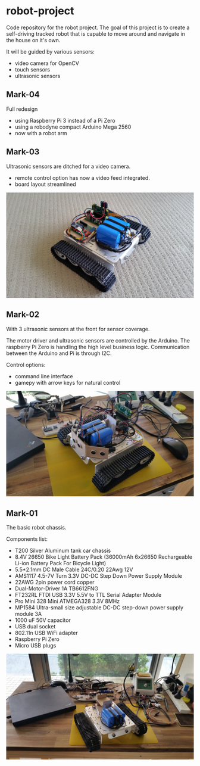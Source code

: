 # robot-project
Code repository for the robot project.
The goal of this project is to create a self-driving tracked robot that is capable to move around and navigate in the house on it's own.

It will be guided by various sensors:
- video camera for OpenCV
- touch sensors
- ultrasonic sensors

## Mark-04
Full redesign
- using Raspberry Pi 3 instead of a Pi Zero
- using a robodyne compact Arduino Mega 2560
- now with a robot arm

## Mark-03
Ultrasonic sensors are ditched for a video camera.
- remote control option has now a video feed integrated.
- board layout streamlined
<img src="/doc/mark-03_small.jpg"/>

## Mark-02
With 3 ultrasonic sensors at the front for sensor coverage.

The motor driver and ultrasonic sensors are controlled by the Arduino. The raspberry Pi Zero is handling the high level business logic. Communication between the Arduino and Pi is through I2C.

Control options:
- command line interface
- gamepy with arrow keys for natural control
<img src="/doc/mark-02_small.jpg"/>

## Mark-01
The basic robot chassis.

Components list:
- T200 Silver Aluminum tank car chassis
- 8.4V 26650 Bike Light Battery Pack (36000mAh 6x26650 Rechargeable Li-ion Battery Pack For Bicycle Light)
- 5.5*2.1mm DC Male Cable 24C/0.20 22Awg 12V
- AMS1117 4.5-7V Turn 3.3V DC-DC Step Down Power Supply Module 
- 22AWG 2pin power cord copper
- Dual-Motor-Driver 1A TB6612FNG
- FT232RL FTDI USB 3.3V 5.5V to TTL Serial Adapter Module
- Pro Mini 328 Mini ATMEGA328 3.3V 8MHz
- MP1584 Ultra-small size adjustable DC-DC step-down power supply module 3A
- 1000 uF 50V capacitor
- USB dual socket
- 802.11n USB WiFi adapter
- Raspberry Pi Zero
- Micro USB plugs
<img src="/doc/mark-01_small.jpg"/>
